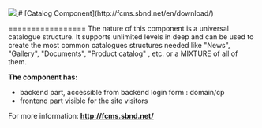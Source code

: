 <a href="http://fcms.sbnd.net">
  <img src="http://fcms.sbnd.net/upload/logo.png">
</a>
# [Catalog Component](http://fcms.sbnd.net/en/download/) 

=================
The nature of this component is a universal catalogue structure. It supports unlimited levels in deep and can be used to create the most common catalogues structures needed like "News", "Gallery", "Documents", "Product catalog" , etc. or a MIXTURE of all of them. 

**The component has:**
- backend part, accessible from backend login form : domain/cp 
- frontend part visible for the site visitors

For more information: **http://fcms.sbnd.net/**
